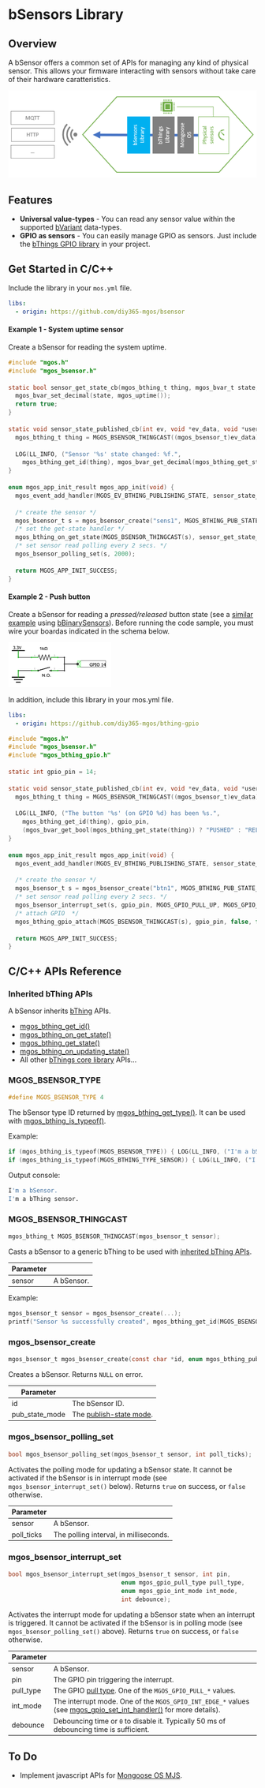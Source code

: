 # bSensors Library
## Overview
A bSensor offers a common set of APIs for managing any kind of physical sensor. This allows your firmware interacting with sensors without take care of their hardware caratteristics.

![bSensor blocks diagram](docs/bsensor_blocks_diagram.png)
## Features
- **Universal value-types** - You can read any sensor value within the supported [bVariant](https://github.com/diy365-mgos/bvar) data-types.
- **GPIO as sensors** - You can easily manage GPIO as sensors. Just include the [bThings GPIO library](https://github.com/diy365-mgos/bthing-gpio) in your project.
## Get Started in C/C++
Include the library in your `mos.yml` file.
```yaml
libs:
  - origin: https://github.com/diy365-mgos/bsensor
```
#### Example 1 - System uptime sensor
Create a bSensor for reading the system uptime.
```c
#include "mgos.h"
#include "mgos_bsensor.h"

static bool sensor_get_state_cb(mgos_bthing_t thing, mgos_bvar_t state, void *userdata) {
  mgos_bvar_set_decimal(state, mgos_uptime());
  return true;
}

static void sensor_state_published_cb(int ev, void *ev_data, void *userdata) {
  mgos_bthing_t thing = MGOS_BSENSOR_THINGCAST((mgos_bsensor_t)ev_data);

  LOG(LL_INFO, ("Sensor '%s' state changed: %f.",
    mgos_bthing_get_id(thing), mgos_bvar_get_decimal(mgos_bthing_get_state(thing))));
}

enum mgos_app_init_result mgos_app_init(void) {
  mgos_event_add_handler(MGOS_EV_BTHING_PUBLISHING_STATE, sensor_state_published_cb, NULL);

  /* create the sensor */
  mgos_bsensor_t s = mgos_bsensor_create("sens1", MGOS_BTHING_PUB_STATE_MODE_CHANGED);
  /* set the get-state handler */
  mgos_bthing_on_get_state(MGOS_BSENSOR_THINGCAST(s), sensor_get_state_cb, NULL);
  /* set sensor read polling every 2 secs. */
  mgos_bsensor_polling_set(s, 2000);
  
  return MGOS_APP_INIT_SUCCESS;
}
```
#### Example 2 - Push button
Create a bSensor for reading a *pressed/released* button state (see a [similar example](https://github.com/diy365-mgos/bbinsensor#example-1---push-button) using [bBinarySensors](https://github.com/diy365-mgos/bbinsensor)). Before running the code sample, you must wire your boardas indicated in the schema below. 

![Example 2 - schema](docs/example_2_schema.png)

In addition, include this library in your mos.yml file.
```yaml
libs:
  - origin: https://github.com/diy365-mgos/bthing-gpio
```
```c
#include "mgos.h"
#include "mgos_bsensor.h"
#include "mgos_bthing_gpio.h"

static int gpio_pin = 14;

static void sensor_state_published_cb(int ev, void *ev_data, void *userdata) {
  mgos_bthing_t thing = MGOS_BSENSOR_THINGCAST((mgos_bsensor_t)ev_data);

  LOG(LL_INFO, ("The button '%s' (on GPIO %d) has been %s.",
    mgos_bthing_get_id(thing), gpio_pin,
    (mgos_bvar_get_bool(mgos_bthing_get_state(thing)) ? "PUSHED" : "RELEASED")));
}

enum mgos_app_init_result mgos_app_init(void) {
  mgos_event_add_handler(MGOS_EV_BTHING_PUBLISHING_STATE, sensor_state_published_cb, NULL);

  /* create the sensor */
  mgos_bsensor_t s = mgos_bsensor_create("btn1", MGOS_BTHING_PUB_STATE_MODE_CHANGED);
  /* set sensor read polling every 2 secs. */
  mgos_bsensor_interrupt_set(s, gpio_pin, MGOS_GPIO_PULL_UP, MGOS_GPIO_INT_EDGE_ANY, 50);
  /* attach GPIO  */
  mgos_bthing_gpio_attach(MGOS_BSENSOR_THINGCAST(s), gpio_pin, false, false);
  
  return MGOS_APP_INIT_SUCCESS;
}
```
## C/C++ APIs Reference
### Inherited bThing APIs
A bSensor inherits [bThing](https://github.com/diy365-mgos/bthing) APIs.
- [mgos_bthing_get_id()](https://github.com/diy365-mgos/bthing#mgos_bthing_get_id)
- [mgos_bthing_on_get_state()](https://github.com/diy365-mgos/bthing#mgos_bthing_on_get_state)
- [mgos_bthing_get_state()](https://github.com/diy365-mgos/bthing#mgos_bthing_get_state)
- [mgos_bthing_on_updating_state()](https://github.com/diy365-mgos/bthing#mgos_bthing_on_updating_state)
- All other [bThings core library](https://github.com/diy365-mgos/bthing) APIs...
### MGOS_BSENSOR_TYPE
```c
#define MGOS_BSENSOR_TYPE 4 
```
The bSensor type ID returned by [mgos_bthing_get_type()](https://github.com/diy365-mgos/bthing#mgos_bthing_get_type). It can be used with [mgos_bthing_is_typeof()](https://github.com/diy365-mgos/bthing#mgos_bthing_is_typeof).

Example:
```c
if (mgos_bthing_is_typeof(MGOS_BSENSOR_TYPE)) { LOG(LL_INFO, ("I'm a bSensor.")); }
if (mgos_bthing_is_typeof(MGOS_BTHING_TYPE_SENSOR)) { LOG(LL_INFO, ("I'm a bThing sensor.")); }
```
Output console:
```bash
I'm a bSensor.
I'm a bThing sensor.
```
### MGOS_BSENSOR_THINGCAST
```c
mgos_bthing_t MGOS_BSENSOR_THINGCAST(mgos_bsensor_t sensor);
```
Casts a bSensor to a generic bThing to be used with [inherited bThing APIs](#inherited-bthing-apis).

|Parameter||
|--|--|
|sensor|A bSensor.|

Example:
```c
mgos_bsensor_t sensor = mgos_bsensor_create(...);
printf("Sensor %s successfully created", mgos_bthing_get_id(MGOS_BSENSOR_THINGCAST(sensor)));
```
### mgos_bsensor_create
```c
mgos_bsensor_t mgos_bsensor_create(const char *id, enum mgos_bthing_pub_state_mode pub_state_mode);
```
Creates a bSensor. Returns `NULL` on error.

|Parameter||
|--|--|
|id|The bSensor ID.|
|pub_state_mode|The [publish-state mode](https://github.com/diy365-mgos/bthing#enum-mgos_bthing_pub_state_mode).|
### mgos_bsensor_polling_set
```c
bool mgos_bsensor_polling_set(mgos_bsensor_t sensor, int poll_ticks);
```
Activates the polling mode for updating a bSensor state. It cannot be activated if the bSensor is in interrupt mode (see `mgos_bsensor_interrupt_set()` below). Returns `true` on success, or `false` otherwise.

|Parameter||
|--|--|
|sensor|A bSensor.|
|poll_ticks|The polling interval, in milliseconds.|
### mgos_bsensor_interrupt_set
```c
bool mgos_bsensor_interrupt_set(mgos_bsensor_t sensor, int pin,
                                enum mgos_gpio_pull_type pull_type,
                                enum mgos_gpio_int_mode int_mode,
                                int debounce);
```
Activates the interrupt mode for updating a bSensor state when an interrupt is triggered. It cannot be activated if the bSensor is in polling mode (see `mgos_bsensor_polling_set()` above). Returns `true` on success, or `false` otherwise.

|Parameter||
|--|--|
|sensor|A bSensor.|
|pin|The GPIO pin triggering the interrupt.|
|pull_type|The GPIO [pull type](https://mongoose-os.com/docs/mongoose-os/api/core/mgos_gpio.h.md#mgos_gpio_set_pull). One of the `MGOS_GPIO_PULL_*` values.|
|int_mode|The interrupt mode. One of the `MGOS_GPIO_INT_EDGE_*` values (see [mgos_gpio_set_int_handler()](https://mongoose-os.com/docs/mongoose-os/api/core/mgos_gpio.h.md#mgos_gpio_set_int_handler) for more details).|
|debounce|Debouncing time or `0` to disable it. Typically 50 ms of debouncing time is sufficient.|
## To Do
- Implement javascript APIs for [Mongoose OS MJS](https://github.com/mongoose-os-libs/mjs).